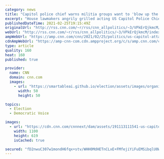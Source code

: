 ```yaml
---
category: news
title: "Capitol police chief warns militia groups want to 'blow up the Capitol' when Biden addresses Congress"
excerpt: "House lawmakers angrily grilled acting US Capitol Police Chief Yogananda Pittman and acting House Sergeant at Arms Timothy Blodgett on Thursday over the security failures that occurred on January 6, repeatedly pressing both officials on the lack of communication by law enforcement leaders as their officers"
publishedDateTime: 2021-02-25T19:15:49Z
originalUrl: "http://rss.cnn.com/~r/rss/cnn_allpolitics/~3/VPkErQjkmcM/index.html"
webUrl: "http://rss.cnn.com/~r/rss/cnn_allpolitics/~3/VPkErQjkmcM/index.html"
ampWebUrl: "https://amp.cnn.com/cnn/2021/02/25/politics/us-capitol-attack-house-hearing-pittman-blodgett/index.html"
cdnAmpWebUrl: "https://amp-cnn-com.cdn.ampproject.org/c/s/amp.cnn.com/cnn/2021/02/25/politics/us-capitol-attack-house-hearing-pittman-blodgett/index.html"
type: article
quality: 160
heat: 160
published: true

provider:
  name: CNN
  domain: cnn.com
  images:
    - url: "https://smartableai.github.io/election/assets/images/organizations/cnn.com-50x50.jpg"
      width: 50
      height: 50

topics:
  - Election
  - Democratic Voice

images:
  - url: "https://cdn.cnn.com/cnnnext/dam/assets/191113111541-us-capitol-impeachment-hearing-1113-super-tease.jpg"
    width: 1100
    height: 619
    isCached: true

secured: "fD2nwuC307w1mondH6fqx+stv/WHH0MdHETnCLxE+FMfejiYiFuEMSibqlU0W85wA/dk+MQCenGSLmn4RUNNfLFSqbss99YtYwGHVS+ZkTguWjHQAZ82tL24vB8//NV3pF0mIvgN/L1J2aOZ0w/z2hRnTfC4Br6Ay/jPsMP7ZdX+h/OtbF4NAZahAfBlSFLj6ndqmqCZi4HTYOzm5Ra8hANGBBLprNC4Q6zdwaYOZazurLFibdhUV3v1dcFJrMADLmJgk5e1Y8teP/JAKST5QqhKEsg4K3nglbW9Zrl1n6xHqXVtOtYR1/Q5a0M2WeJYTmm9LKsVtqwtMb8JVx6LUbnM+DMAAPeoWlB2imdwJJ0=;5CdWPL136xlpqf0tZv4/ZQ=="
---
```



